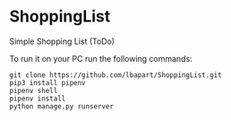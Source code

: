 # ShoppingList
Simple Shopping List (ToDo)

To run it on your PC run the following commands:

```
git clone https://github.com/lbapart/ShoppingList.git
pip3 install pipenv
pipenv shell
pipenv install
python manage.py runserver
```
